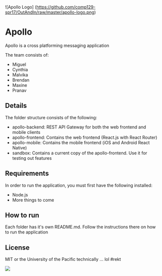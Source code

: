 ![Apollo Logo]
(https://github.com/comp129-spr17/OutAndIn/raw/master/apollo-logo.png)

# Apollo
Apollo is a cross platforming messaging application

The team consists of:
- Miguel
- Cynthia
- Malvika
- Brendan
- Maxine
- Pranav

## Details

The folder structure consists of the following:
- apollo-backend: REST API Gateway for both the web frontend and mobile clients
- apollo-frontend: Contains the web frontend (React.js with React Router)
- apollo-mobile: Contains the mobile frontend (iOS and Android React Native)
- sandbox: Contains a current copy of the apollo-frontend. Use it for testing out features

## Requirements
In order to run the application, you must first have the following installed:
- Node.js
- More things to come

## How to run
Each folder has it's own README.md. Follow the instructions there on how to run the application

## License
MIT or the University of the Pacific technically ... lol #rekt

<a href="https://zenhub.com"><img src="https://raw.githubusercontent.com/ZenHubIO/support/master/zenhub-badge.png"></a>
